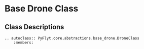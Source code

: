 # Base Drone Class

## Class Descriptions
```{eval-rst}
.. autoclass:: PyFlyt.core.abstractions.base_drone.DroneClass
    :members:
```
